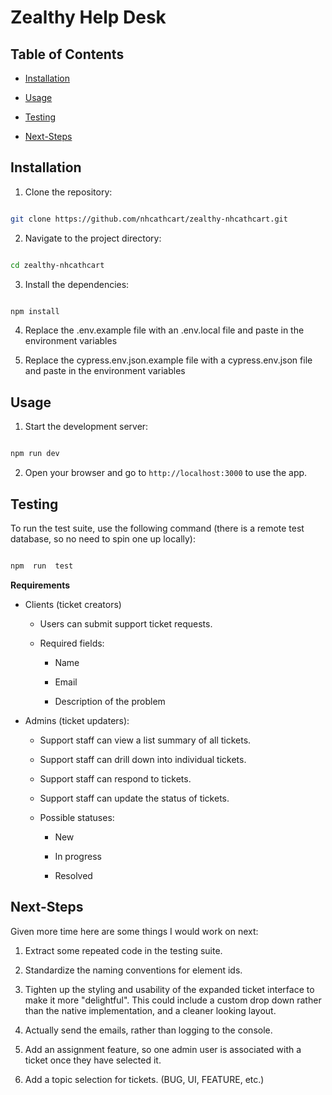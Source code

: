 # Zealthy Help Desk

## Table of Contents

- [Installation](#installation)

- [Usage](#usage)

- [Testing](#testing)

- [Next-Steps](#next-steps)

## Installation

1. Clone the repository:

```bash

git clone https://github.com/nhcathcart/zealthy-nhcathcart.git

```

2. Navigate to the project directory:

```bash

cd zealthy-nhcathcart

```

3. Install the dependencies:

```bash

npm install

```

4. Replace the .env.example file with an .env.local file and paste in the environment variables

5. Replace the cypress.env.json.example file with a cypress.env.json file and paste in the environment variables

## Usage

1. Start the development server:

```bash

npm run dev

```

2. Open your browser and go to `http://localhost:3000` to use the app.

## Testing

To run the test suite, use the following command (there is a remote test database, so no need to spin one up locally):

```bash

npm  run  test

```

**Requirements**

- Clients (ticket creators)

  - Users can submit support ticket requests.

  - Required fields:

    - Name

    - Email

    - Description of the problem

- Admins (ticket updaters):

  - Support staff can view a list summary of all tickets.

  - Support staff can drill down into individual tickets.

  - Support staff can respond to tickets.

  - Support staff can update the status of tickets.

  - Possible statuses:

    - New

    - In progress

    - Resolved

## Next-Steps

Given more time here are some things I would work on next:

1. Extract some repeated code in the testing suite.

2. Standardize the naming conventions for element ids.

3. Tighten up the styling and usability of the expanded ticket interface to make it more "delightful". This could include a custom drop down rather than the native implementation, and a cleaner looking layout.

4. Actually send the emails, rather than logging to the console.

5. Add an assignment feature, so one admin user is associated with a ticket once they have selected it.

6. Add a topic selection for tickets. (BUG, UI, FEATURE, etc.)
